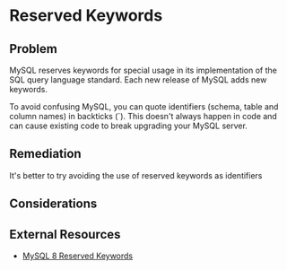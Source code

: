 # Reserved Keywords

## Problem

MySQL reserves keywords for special usage in its implementation of the SQL query language standard.
Each new release of MySQL adds new keywords.

To avoid confusing MySQL, you can quote identifiers (schema, table and column names) in backticks (`).
This doesn't always happen in code and can cause existing code to break upgrading your MySQL server.

## Remediation

It's better to try avoiding the use of reserved keywords as identifiers

## Considerations

## External Resources

* [MySQL 8 Reserved Keywords](https://dev.mysql.com/doc/refman/8.0/en/keywords.html)